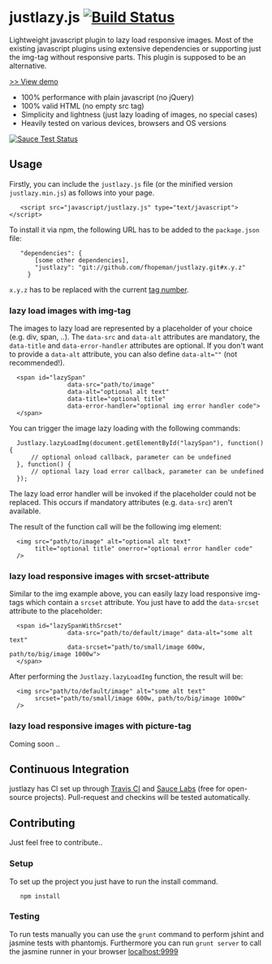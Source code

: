 # justlazy.js [![Build Status](https://travis-ci.org/fhopeman/justlazy.svg?branch=master)](https://travis-ci.org/fhopeman/justlazy)
Lightweight javascript plugin to lazy load responsive images. Most of the existing javascript plugins using extensive dependencies or
supporting just the img-tag without responsive parts. This plugin is supposed to be an alternative.

[>> View demo](http://fhopeman.github.io/justlazy/)

- 100% performance with plain javascript (no jQuery)
- 100% valid HTML (no empty src tag)
- Simplicity and lightness (just lazy loading of images, no special cases)
- Heavily tested on various devices, browsers and OS versions

[![Sauce Test Status](https://saucelabs.com/browser-matrix/fhopeman.svg)](https://saucelabs.com/u/fhopeman)

## Usage
Firstly, you can include the `justlazy.js` file (or the minified version `justlazy.min.js`) as follows into your page.
```
   <script src="javascript/justlazy.js" type="text/javascript"></script>
```
To install it via npm, the following URL has to be added to the `package.json` file:
```
   "dependencies": {
       [some other dependencies],
       "justlazy": "git://github.com/fhopeman/justlazy.git#x.y.z"
     }
```
`x.y.z` has to be replaced with the current [tag number](https://github.com/fhopeman/justlazy/releases).

### lazy load images with img-tag
The images to lazy load are represented by a placeholder of your choice (e.g. div, span, ..).
The `data-src` and `data-alt` attributes are mandatory, the `data-title` and `data-error-handler`
attributes are optional. If you don't want to provide a `data-alt` attribute, you can also define
`data-alt=""` (not recommended!).
```
  <span id="lazySpan"
                data-src="path/to/image"
                data-alt="optional alt text"
                data-title="optional title"
                data-error-handler="optional img error handler code">
  </span>
```

You can trigger the image lazy loading with the following commands:
```
  Justlazy.lazyLoadImg(document.getElementById("lazySpan"), function() {
      // optional onload callback, parameter can be undefined
  }, function() {
      // optional lazy load error callback, parameter can be undefined
  });
```
The lazy load error handler will be invoked if the placeholder could not be
replaced. This occurs if mandatory attributes (e.g. `data-src`) aren't available.

The result of the function call will be the following img element:
```
  <img src="path/to/image" alt="optional alt text"
       title="optional title" onerror="optional error handler code"
  />
```

### lazy load responsive images with srcset-attribute
Similar to the img example above, you can easily lazy load responsive img-tags which contain a `srcset` attribute. You just have
to add the `data-srcset` attribute to the placeholder:
```
  <span id="lazySpanWithSrcset"
                data-src="path/to/default/image" data-alt="some alt text"
                data-srcset="path/to/small/image 600w, path/to/big/image 1000w">
  </span>
```
After performing the `Justlazy.lazyLoadImg` function, the result will be:
```
  <img src="path/to/default/image" alt="some alt text"
       srcset="path/to/small/image 600w, path/to/big/image 1000w"
  />
```

### lazy load responsive images with picture-tag
Coming soon ..

## Continuous Integration
justlazy has CI set up through [Travis CI](https://travis-ci.org) and [Sauce Labs](https://saucelabs.com) (free for open-source projects).
Pull-request and checkins will be tested automatically.

## Contributing
Just feel free to contribute..

### Setup
To set up the project you just have to run the install command.
```
   npm install
```

### Testing
To run tests manually you can use the `grunt` command to perform jshint and jasmine tests with phantomjs.
Furthermore you can run `grunt server` to call the jasmine runner in your browser [localhost:9999](http://localhost:9999)
